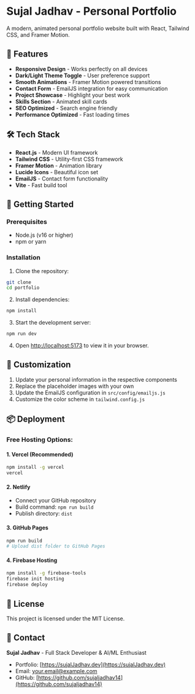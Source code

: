 # Sujal Jadhav - Personal Portfolio

A modern, animated personal portfolio website built with React, Tailwind CSS, and Framer Motion.

## 🌟 Features

- **Responsive Design** - Works perfectly on all devices
- **Dark/Light Theme Toggle** - User preference support
- **Smooth Animations** - Framer Motion powered transitions
- **Contact Form** - EmailJS integration for easy communication
- **Project Showcase** - Highlight your best work
- **Skills Section** - Animated skill cards
- **SEO Optimized** - Search engine friendly
- **Performance Optimized** - Fast loading times

## 🛠️ Tech Stack

- **React.js** - Modern UI framework
- **Tailwind CSS** - Utility-first CSS framework
- **Framer Motion** - Animation library
- **Lucide Icons** - Beautiful icon set
- **EmailJS** - Contact form functionality
- **Vite** - Fast build tool

## 🚀 Getting Started

### Prerequisites

- Node.js (v16 or higher)
- npm or yarn

### Installation

1. Clone the repository:
```bash
git clone 
cd portfolio
```

2. Install dependencies:
```bash
npm install
```

3. Start the development server:
```bash
npm run dev
```

4. Open [http://localhost:5173](http://localhost:5173) to view it in your browser.

## 🎨 Customization

1. Update your personal information in the respective components
2. Replace the placeholder images with your own
3. Update the EmailJS configuration in `src/config/emailjs.js`
4. Customize the color scheme in `tailwind.config.js`

## 📦 Deployment

### Free Hosting Options:

#### 1. **Vercel** (Recommended)
```bash
npm install -g vercel
vercel
```

#### 2. **Netlify**
- Connect your GitHub repository
- Build command: `npm run build`
- Publish directory: `dist`

#### 3. **GitHub Pages**
```bash
npm run build
# Upload dist folder to GitHub Pages
```

#### 4. **Firebase Hosting**
```bash
npm install -g firebase-tools
firebase init hosting
firebase deploy
```

## 📄 License

This project is licensed under the MIT License.

## 📧 Contact

**Sujal Jadhav** - Full Stack Developer & AI/ML Enthusiast


- Portfolio: [https://sujalJadhav.dev](https://sujalJadhav.dev)
- Email: [your.email@example.com](mailto:your.email@example.com)
- GitHub: [https://github.com/sujaljadhav14](https://github.com/sujaljadhav14)
